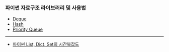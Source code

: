 ### 파이썬 자료구조 라이브러리 및 사용법

- [Deque](https://github.com/chaeryeon823/Coding-Test/blob/main/Study/DataStructure/Deque.md)
- [Hash](https://github.com/chaeryeon823/Coding-Test/blob/main/Study/DataStructure/Hash.md)
- [Priority Queue](https://github.com/chaeryeon823/Coding-Test/blob/main/Study/DataStructure/PriorityQueue.md)

---

- [파이썬 List, Dict, Set의 시간복잡도](https://velog.io/@juntree/Python-ListDictSet의-시간복잡도-Big-O)
